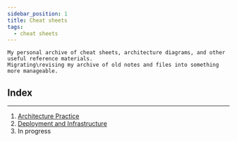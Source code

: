 ```yaml
---
sidebar_position: 1
title: Cheat sheets
tags:
  - cheat sheets
---
```


```
My personal archive of cheat sheets, architecture diagrams, and other useful reference materials.
Migrating\revising my archive of old notes and files into something more manageable. 
```

## Index
***

1. [Architecture Practice](./cheat-sheets/architecture-practice) 
2. [Deployment and Infrastructure](./category/deployment-and-infrastructure)
3. In progress
